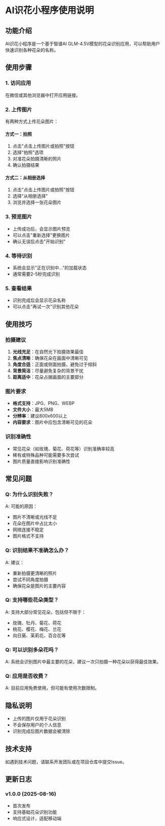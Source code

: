 # AI识花小程序使用说明

## 功能介绍

AI识花小程序是一个基于智谱AI GLM-4.5V模型的花朵识别应用，可以帮助用户快速识别各种花朵的名称。

## 使用步骤

### 1. 访问应用
在微信或其他浏览器中打开应用链接。

### 2. 上传图片
有两种方式上传花朵图片：

#### 方式一：拍照
1. 点击"点击上传图片或拍照"按钮
2. 选择"拍照"选项
3. 对准花朵拍摄清晰的照片
4. 确认拍摄结果

#### 方式二：从相册选择
1. 点击"点击上传图片或拍照"按钮
2. 选择"从相册选择"
3. 浏览并选择一张花朵图片

### 3. 预览图片
- 上传成功后，会显示图片预览
- 可以点击"重新选择"更换图片
- 确认无误后点击"开始识别"

### 4. 等待识别
- 系统会显示"正在识别中..."的加载状态
- 通常需要2-5秒完成识别

### 5. 查看结果
- 识别完成后会显示花朵名称
- 可以点击"再试一次"识别其他花朵

## 使用技巧

### 拍摄建议
1. **光线充足**：在自然光下拍摄效果最佳
2. **焦点清晰**：确保花朵在画面中清晰可见
3. **角度合适**：正面或侧面拍摄，避免过于倾斜
4. **背景简洁**：尽量避免复杂的背景干扰
5. **距离适中**：花朵占据画面的主要部分

### 图片要求
- **格式支持**：JPG、PNG、WEBP
- **文件大小**：最大5MB
- **分辨率**：建议800x600以上
- **内容要求**：图片中应包含清晰可见的花朵

### 识别准确性
- 常见花朵（如玫瑰、菊花、荷花等）识别准确率较高
- 稀有或特殊品种可能需要多次尝试
- 图片质量直接影响识别准确性

## 常见问题

### Q: 为什么识别失败？
A: 可能的原因：
- 图片不清晰或光线不足
- 花朵在图片中占比太小
- 网络连接不稳定
- 图片格式不支持

### Q: 识别结果不准确怎么办？
A: 建议：
- 重新拍摄更清晰的照片
- 尝试不同角度拍摄
- 确保花朵是图片的主要内容

### Q: 支持哪些花朵类型？
A: 支持大部分常见花朵，包括但不限于：
- 玫瑰、牡丹、菊花、荷花
- 桃花、樱花、梅花、兰花
- 向日葵、茉莉花、百合花等

### Q: 可以识别多朵花吗？
A: 系统会识别图片中最主要的花朵，建议一次只拍摄一种花朵以获得最佳效果。

### Q: 应用是否收费？
A: 目前应用免费使用，但可能有使用次数限制。

## 隐私说明

- 上传的图片仅用于花朵识别
- 不会保存用户的个人信息
- 识别完成后图片数据会被清除

## 技术支持

如遇到技术问题，请联系开发团队或在项目仓库中提交Issue。

## 更新日志

### v1.0.0 (2025-08-16)
- 首次发布
- 支持基础花朵识别功能
- 响应式设计，适配移动端
